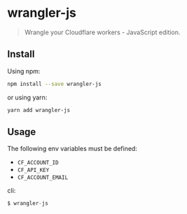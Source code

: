 # wrangler-js

> Wrangle your Cloudflare workers - JavaScript edition.

## Install

Using npm:

```sh
npm install --save wrangler-js
```

or using yarn:

```sh
yarn add wrangler-js
```

## Usage

The following env variables must be defined:
- `CF_ACCOUNT_ID`
- `CF_API_KEY`
- `CF_ACCOUNT_EMAIL`

cli:

```js
$ wrangler-js
```
